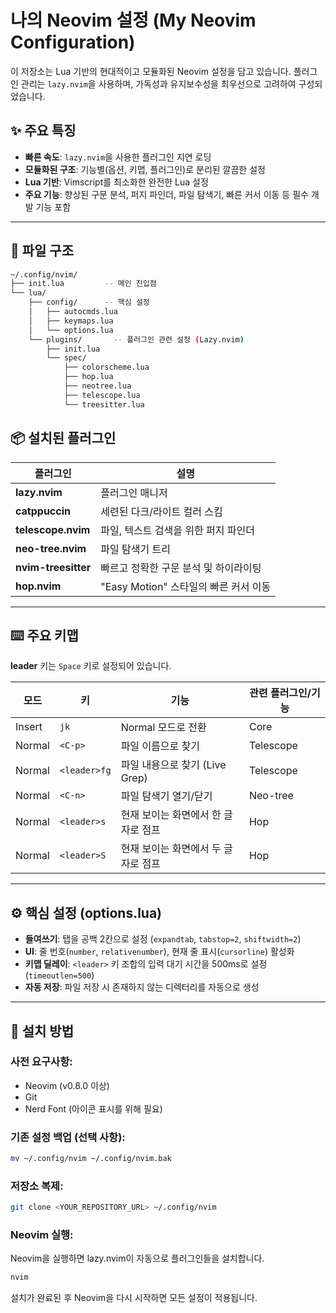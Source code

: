 # 나의 Neovim 설정 (My Neovim Configuration)

이 저장소는 Lua 기반의 현대적이고 모듈화된 Neovim 설정을 담고 있습니다. 플러그인 관리는 `lazy.nvim`을 사용하며, 가독성과 유지보수성을 최우선으로 고려하여 구성되었습니다.

## ✨ 주요 특징

* **빠른 속도**: `lazy.nvim`을 사용한 플러그인 지연 로딩
* **모듈화된 구조**: 기능별(옵션, 키맵, 플러그인)로 분리된 깔끔한 설정
* **Lua 기반**: Vimscript를 최소화한 완전한 Lua 설정
* **주요 기능**: 향상된 구문 분석, 퍼지 파인더, 파일 탐색기, 빠른 커서 이동 등 필수 개발 기능 포함

---
## 📂 파일 구조

```bash
~/.config/nvim/
├── init.lua         -- 메인 진입점
└── lua/
    ├── config/      -- 핵심 설정
    │   ├── autocmds.lua
    │   ├── keymaps.lua
    │   └── options.lua
    └── plugins/       -- 플러그인 관련 설정 (Lazy.nvim)
        ├── init.lua
        └── spec/
            ├── colorscheme.lua
            ├── hop.lua
            ├── neotree.lua
            ├── telescope.lua
            └── treesitter.lua
```

## 📦 설치된 플러그인

| 플러그인 | 설명 |
|---|---|
| **lazy.nvim** | 플러그인 매니저 |
| **catppuccin** | 세련된 다크/라이트 컬러 스킴 |
| **telescope.nvim** | 파일, 텍스트 검색을 위한 퍼지 파인더 |
| **neo-tree.nvim** | 파일 탐색기 트리 |
| **nvim-treesitter** | 빠르고 정확한 구문 분석 및 하이라이팅 |
| **hop.nvim** | "Easy Motion" 스타일의 빠른 커서 이동 |

---
## ⌨️ 주요 키맵

**leader** 키는 `Space` 키로 설정되어 있습니다.

| 모드 | 키 | 기능 | 관련 플러그인/기능 |
|---|---|---|---|
| Insert | `jk` | Normal 모드로 전환 | Core |
| Normal | `<C-p>` | 파일 이름으로 찾기 | Telescope |
| Normal | `<leader>fg` | 파일 내용으로 찾기 (Live Grep) | Telescope |
| Normal | `<C-n>` | 파일 탐색기 열기/닫기 | Neo-tree |
| Normal | `<leader>s` | 현재 보이는 화면에서 한 글자로 점프 | Hop |
| Normal | `<leader>S` | 현재 보이는 화면에서 두 글자로 점프 | Hop |

---
## ⚙️ 핵심 설정 (options.lua)

* **들여쓰기**: 탭을 공백 2칸으로 설정 (`expandtab`, `tabstop=2`, `shiftwidth=2`)
* **UI**: 줄 번호(`number`, `relativenumber`), 현재 줄 표시(`cursorline`) 활성화
* **키맵 딜레이**: `<leader>` 키 조합의 입력 대기 시간을 500ms로 설정 (`timeoutlen=500`)
* **자동 저장**: 파일 저장 시 존재하지 않는 디렉터리를 자동으로 생성

---
## 🚀 설치 방법

### 사전 요구사항:

* Neovim (v0.8.0 이상)
* Git
* Nerd Font (아이콘 표시를 위해 필요)

### 기존 설정 백업 (선택 사항):

```bash
mv ~/.config/nvim ~/.config/nvim.bak
```

### 저장소 복제:
```bash
git clone <YOUR_REPOSITORY_URL> ~/.config/nvim
```

### Neovim 실행:
Neovim을 실행하면 lazy.nvim이 자동으로 플러그인들을 설치합니다.

```bash
nvim
```

설치가 완료된 후 Neovim을 다시 시작하면 모든 설정이 적용됩니다.

